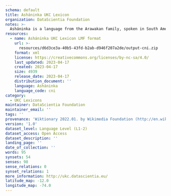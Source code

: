 ```yaml
---
schema: default
title: Asháninka UKC Lexicon
organization: DataScientia Foundation
notes: >-
  Asháninka is a language from the Arawakan family, spoken in South America. The UKC Lexicon of Asháninka is represented as a lexico-semantic network. It consists of words, word senses, synsets, as well as sense-level and synset-level relationships.
resources:
  - name: Asháninka UKC Lexicon LMF format
    url: >-
      resources/d6d3ce3a-40b5-43fd-b2ab-d946f207a2de/output-cni.zip
    format: xml
    license: https://creativecommons.org/licenses/by-nc-sa/4.0/
    last_updated: 2023-04-17
    created: 2023-04-17
    size: 4939
    release_date: 2023-04-17
    distribution_document: ''
    language: Asháninka
    language_code: cni
category:
  - UKC Lexicons
maintainer: DataScientia Foundation
maintainer_email: ''
tags: ''
provenance: 'Wiktionary 2022.01. by Wikimedia Foundation (http://en.wiktionary.org); CogNet 2.1 by Khuyagbaatar Batsuren, National University of Mongolia (http://cognet.ukc.disi.unitn.it); Native Languages of the Americas 2021.11. by Laura Redish and Orrin Lewis (http://www.native-languages.org); Princeton WordNet 2.1 by Princeton University (https://wordnet.princeton.edu)'
version: '1.0'
dataset_level: Language Level (L1-2)
dataset_access: Open Access
dataset_description: ''
landing_page: ''
date_of_collection: ''
words: 95
synsets: 54
senses: 98
sense_relations: 0
synset_relations: 1
more_information: http://ukc.datascientia.eu/
latitude_map: -12.0
longitude_map: -74.0
---
```

